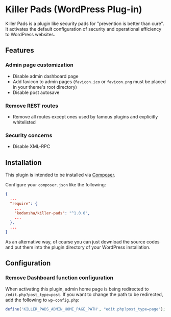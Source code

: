 # Killer Pads (WordPress Plug-in)

Killer Pads is a plugin like security pads for "prevention is better than cure".
It activates the default configuration of security and operational efficiency
to WordPress websites.

## Features

### Admin page customization

- Disable admin dashboard page
- Add favicon to admin pages (`favicon.ico` or `favicon.png` must be placed in your theme's root directory)
- Disable post autosave

### Remove REST routes

- Remove all routes except ones used by famous plugins and explicitly whitelisted

### Security concerns

- Disable XML-RPC

## Installation

This plugin is intended to be installed via [Composer](https://getcomposer.org).

Configure your `composer.json` like the following:

```json
{
  ...
  "require": {
    ...
    "kodansha/killer-pads": "^1.0.0",
    ...
  },
  ...
}
```

As an alternative way, of course you can just download the source codes and put
them into the plugin directory of your WordPress installation.

## Configuration

### Remove Dashboard function configuration

When activating this plugin, admin home page is being redirected to `/edit.php?post_type=post`.
If you want to change the path to be redirected, add the following to `wp-config.php`:

```php
define('KILLER_PADS_ADMIN_HOME_PAGE_PATH', "edit.php?post_type=page");
```
